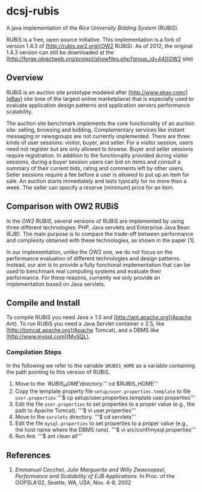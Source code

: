 dcsj-rubis
==========

A java implementation of the _Rice University Bidding System_ (RUBiS).

RUBiS is a free, open source initiative.
This implementation is a fork of version 1.4.3 of [http://rubis.ow2.org](OW2 RUBiS).
As of 2012, the original 1.4.3 version can still be downloaded at the [http://forge.objectweb.org/project/showfiles.php?group_id=44](OW2 site)


## Overview

RUBiS is an auction site prototype modeled after [http://www.ebay.com/](eBay) site (one of the largest online marketplace) that is especially used to evaluate application design patterns and application servers performance scalability.

The auction site benchmark implements the core functionality of an auction site: selling, browsing and bidding.
Complementary services like instant messaging or newsgroups are not currently implemented.
There are three kinds of user sessions: visitor, buyer, and seller.
For a visitor session, users need not register but are only allowed to browse.
Buyer and seller sessions require registration.
In addition to the functionality provided during visitor sessions, during a buyer session users can bid on items and consult a summary of their current bids, rating and comments left by other users.
Seller sessions require a fee before a user is allowed to put up an item for sale.
An auction starts immediately and lasts typically for no more than a week.
The seller can specify a reserve (minimum) price for an item.


## Comparison with OW2 RUBiS
 
In the _OW2 RUBiS_, several versions of RUBiS are implemented by using three different technologies: PHP, Java servlets and Enterprise Java Bean (EJB).
The main purpose is to compare the trade-off between performance and complexity obtained with these technologies, as shown in the paper [1].

In our implementation, unlike the OW2 one, we do not focus on the performance evaluation of different technologies and design patterns.
Instead, our aim is to provide a fully functional implementation that can be used to benchmark real computing systems and evaluate their performance.
For these reasons, currently we only provide an implementation based on Java servlets.

## Compile and Install

To compile RUBiS you need Java &ge; 1.5 and [http://ant.apache.org](Apache Ant).
To run RUBiS you need a Java Servlet container &ge; 2.5, like [http://tomcat.apache.org](Apache Tomcat), and a DBMS like [http://www.mysql.com](MySQL).

### Compilation Steps

In the following we refer to the variable `$RUBIS_HOME` as a variable containing the path pointing to this version of RUBiS.
1. Move to the `$RUBIS_HOME' directory.
'''$ cd $RUBIS_HOME'''
2. Copy the template property file `setup/user.properties.template` to file `user.properties`
'''$ cp setup/user.properties.template user.properties'''
3. Edit the file `user.properties` to set properties to a proper value (e.g., the path to Apache Tomcat).
'''$ vi user.properties'''
4. Move to the `servlets` directory.
'''$ cd servlets'''
5. Edit the file `mysql.properties` to set properties to a proper value (e.g., the host name where the DBMS runs).
'''$ vi src/conf/mysql.properties'''
6. Run Ant:
'''$ ant clean all'''
## References

1. _Emmanuel Cecchet, Julie Marguerite and Willy Zwaenepoel_, *Performance and Scalability of EJB Applications*. In Proc. of the OOPSLA'02, Seattle, WA, USA, Nov. 4-8, 2002
